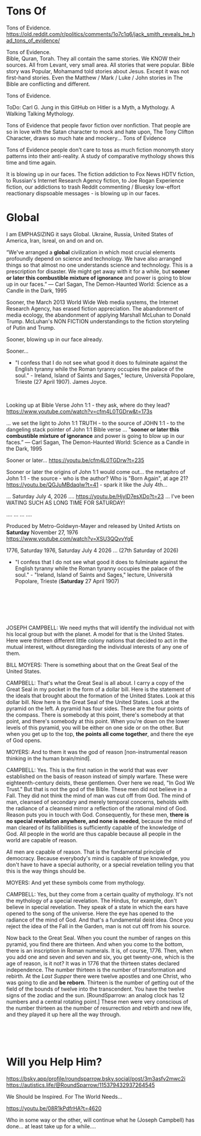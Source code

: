 # Tons Of

Tons of Evidence.   
https://old.reddit.com/r/politics/comments/1o7c1q6/jack_smith_reveals_he_had_tons_of_evidence/    

Tons of Evidence.                
Bible, Quran, Torah. They all contain the same stories. We KNOW their sources. All from Levant, very small area. All stories that were popular. Bible story was Popular, Mohamamd told stories about Jesus. Except it was not first-hand stories. Even the Matthew / Mark / Luke / John stories in The Bible are conflicting and different.

Tons of Evidence.

ToDo: Carl G. Jung in this GitHub on Hitler is a Myth, a Mythology. A Walking Talking Mythology.    

Tons of Evidence that people favor fiction over nonfiction. That people are so in love with the Satan character to mock and hate upon, The Tony Clifton Character, draws so much hate and mockery... Tons of Evidence

Tons of Evidence people don't care to toss as much fiction monomyth story patterns into their anti-reality. A study of comparative mythology shows this time and time again. 

It is blowing up in our faces. The fiction addiction to Fox News HDTV fiction, to Russian's Internet Research Agency fiction, to Joe Rogan Experience fiction, our addictions to trash Reddit commenting / Bluesky low-effort reactionary dispsoable messages - is blowing up in our faces.

# Global 

I am EMPHASIZING it says Global. Ukraine, Russia, United States of America, Iran, Isreal, on and on and on.  

“We've arranged a **global** civilization in which most crucial elements profoundly depend on science and technology. We have also arranged things so that almost no one understands science and technology. This is a prescription for disaster. We might get away with it for a while, but **sooner or later this combustible mixture of ignorance** and power is going to blow up in our faces.”
― Carl Sagan, The Demon-Haunted World: Science as a Candle in the Dark, 1995

Sooner, the March 2013 World Wide Web media systems, the Internet Research Agency, has erased fiction appreciation. The abandonment of media ecology, the abandonment of applying Marshall McLuhan to Donald Trump. McLuhan's NON FICTION understandings to the fiction storyteling of Putin and Trump.

Sooner, blowing up in our face already.

Sooner...

* "I confess that I do not see what good it does to fulminate against the English tyranny while the Roman tyranny occupies the palace of the soul."  - Ireland, Island of Saints and Sages," lecture, Università Popolare, Trieste (27 April 1907). James Joyce.

&nbsp;

Looking up at Bible Verse John 1:1 - they ask, where do they lead? https://www.youtube.com/watch?v=cfm4L0TGDrw&t=173s

... we set the light to John 1:1 TRUTH - to the source of JOHN 1:1 - to the dangeling stack pointer of John 1:1 Bible verse ...  "**sooner or later this combustible mixture of ignorance** and power is going to blow up in our faces.” ― Carl Sagan, The Demon-Haunted World: Science as a Candle in the Dark, 1995

Sooner or later... https://youtu.be/cfm4L0TGDrw?t=235

Sooner or later the origins of John 1:1 would come out...  the metaphro of John 1:1 - the source - who is the author? Who is "Born Again", at age 21? https://youtu.be/QGJuMBdaqIw?t=41 - spark it like the July 4th...

... Saturday July 4, 2026 .... https://youtu.be/HjylD7esXDo?t=23 ... I've been WATING SUCH AS LONG TIME FOR SATURDAY! 

.... ... ... ....

Produced by Metro-Goldwyn-Mayer and released by United Artists on **Saturday** November 27, 1976      
https://www.youtube.com/watch?v=XSU3QQvvYgE

1776, Saturday 1976, Saturday July 4 2026 ... (27th Saturday of 2026)

* "I confess that I do not see what good it does to fulminate against the English tyranny while the Roman tyranny occupies the palace of the soul." - "Ireland, Island of Saints and Sages," lecture, Università Popolare, Trieste (**Saturday** 27 April 1907)

&nbsp;

&nbsp;

&nbsp;

JOSEPH CAMPBELL: We need myths that will identify the individual not with his local group but with the planet. A model for that is the United States. Here were thirteen different little colony nations that decided to act in the mutual interest, without disregarding the individual interests of any one of them.

BILL MOYERS: There is something about that on the Great Seal of the United States.

CAMPBELL: That's what the Great Seal is all about. I carry a copy of the Great Seal in my pocket in the form of a dollar bill. Here is the statement of the ideals that brought about the formation of the United States. Look at this dollar bill. Now here is the Great Seal of the United States. Look at the pyramid on the left. A pyramid has four sides. These are the four points of the compass. There is somebody at this point, there's somebody at that point, and there's somebody at this point. When you're down on the lower levels of this pyramid, you will be either on one side or on the other. But when you get up to the top, **the points all come together**, and there the eye of God opens.

MOYERS: And to them it was the god of reason [non-instrumental reason thinking in the human brain/mind].

CAMPBELL: Yes. This is the first nation in the world that was ever established on the basis of reason instead of simply warfare. These were eighteenth-century deists, these gentlemen. Over here we read, "In God We Trust." But that is not the god of the Bible. These men did not believe in a Fall. They did not think the mind of man was cut off from God. The mind of man, cleansed of secondary and merely temporal concerns, beholds with the radiance of a cleansed mirror a reflection of the rational mind of God. Reason puts you in touch with God. Consequently, for these men, **there is no special revelation anywhere, and none is needed**, because the mind of man cleared of its fallibilities is sufficiently capable of the knowledge of God. All people in the world are thus capable because all people in the world are capable of reason.

All men are capable of reason. That is the fundamental principle of democracy. Because everybody's mind is capable of true knowledge, you don't have to have a special authority, or a special revelation telling you that this is the way things should be.


MOYERS: And yet these symbols come from mythology.

CAMPBELL: Yes, but they come from a certain quality of mythology. It's not the mythology of a special revelation. The Hindus, for example, don't believe in special revelation. They speak of a state in which the ears have opened to the song of the universe. Here the eye has opened to the radiance of the mind of God. And that's a fundamental deist idea. Once you reject the idea of the Fall in the Garden, man is not cut off from his source.

Now back to the Great Seal. When you count the number of ranges on this pyramid, you find there are thirteen. And when you come to the bottom, there is an inscription in Roman numerals. It is, of course, 1776. Then, when you add one and seven and seven and six, you get twenty-one, which is the age of reason, is it not? It was in 1776 that the thirteen states declared independence. The number thirteen is the number of transformation and rebirth. At the *Last Supper* there were twelve apostles and one Christ, who was going to die and **be reborn**. Thirteen is the number of getting out of the field of the bounds of twelve into the transcendent. You have the twelve signs of the zodiac and the sun. [RoundSparrow: an analog clock has 12 numbers and a central rotating point.] These men were very conscious of the number thirteen as the number of resurrection and rebirth and new life, and they played it up here all the way through.

&nbsp;

&nbsp;

# Will you Help Him?

https://bsky.app/profile/roundsparrow.bsky.social/post/3m3asfv2mwc2i    
https://autistics.life/@RoundSparrow/115379432937264545

We Should be Inspired. For The World Needs...  

https://youtu.be/08R1kPdfrHA?t=4620

Who in some way or the other, will continue what he (Joseph Campbell) has done... at least take up for a while....

